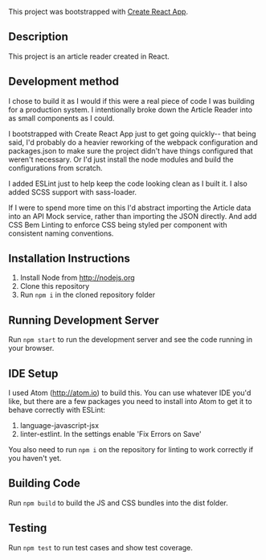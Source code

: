 This project was bootstrapped with [Create React App](https://github.com/facebookincubator/create-react-app).

## Description

This project is an article reader created in React.

## Development method

I chose to build it as I would if this were a real piece of code I was building for a production system. I intentionally broke down the Article Reader into as small components as I could.

I bootstrapped with Create React App just to get going quickly-- that being said, I'd probably do a heavier reworking of the webpack configuration and packages.json to make sure the project didn't have things configured that weren't necessary. Or I'd just install the node modules and build the configurations from scratch.

I added ESLint just to help keep the code looking clean as I built it. I also added SCSS support with sass-loader.

If I were to spend more time on this I'd abstract importing the Article data into an API Mock service, rather than importing the JSON directly. And add CSS Bem Linting to enforce CSS being styled per component with consistent naming conventions.

## Installation Instructions

1. Install Node from http://nodejs.org
2. Clone this repository
2. Run ```npm i``` in the cloned repository folder

## Running Development Server

Run ```npm start``` to run the development server and see the code running in your browser.

## IDE Setup

I used Atom (http://atom.io) to build this. You can use whatever IDE you'd like, but there are a few packages you need to install into Atom to get it to behave correctly with ESLint:

1. language-javascript-jsx
2. linter-estlint. In the settings enable 'Fix Errors on Save'

You also need to run ```npm i``` on the repository for linting to work correctly if you haven't yet.

## Building Code

Run ```npm build``` to build the JS and CSS bundles into the dist folder.

## Testing

Run ```npm test``` to run test cases and show test coverage.

